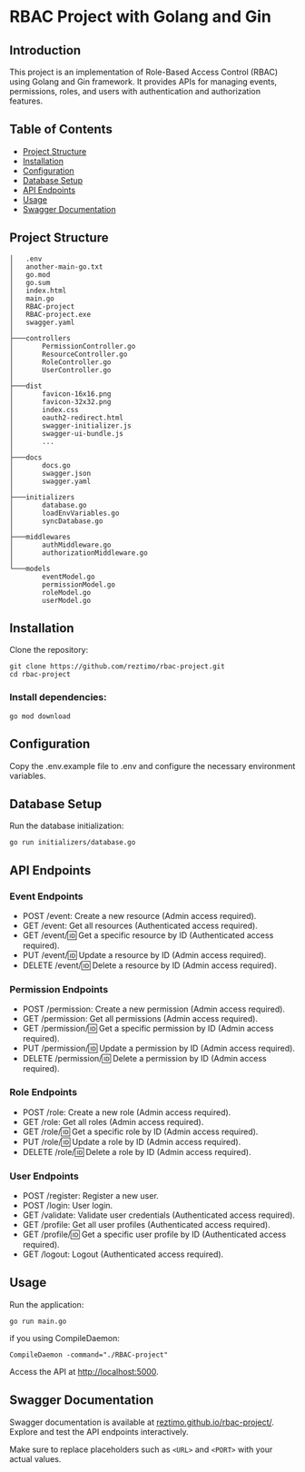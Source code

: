 # RBAC Project with Golang and Gin

## Introduction

This project is an implementation of Role-Based Access Control (RBAC) using Golang and Gin framework. It provides APIs for managing events, permissions, roles, and users with authentication and authorization features.

## Table of Contents

- [Project Structure](#project-structure)
- [Installation](#installation)
- [Configuration](#configuration)
- [Database Setup](#database-setup)
- [API Endpoints](#api-endpoints)
- [Usage](#usage)
- [Swagger Documentation](#swagger-documentation)

## Project Structure

```plaintext
│   .env
│   another-main-go.txt
│   go.mod
│   go.sum
│   index.html
│   main.go
│   RBAC-project
│   RBAC-project.exe
│   swagger.yaml
│
├───controllers
│       PermissionController.go
│       ResourceController.go
│       RoleController.go
│       UserController.go
│
├───dist
│       favicon-16x16.png
│       favicon-32x32.png
│       index.css
│       oauth2-redirect.html
│       swagger-initializer.js
│       swagger-ui-bundle.js
│       ...
│
├───docs
│       docs.go
│       swagger.json
│       swagger.yaml
│
├───initializers
│       database.go
│       loadEnvVariables.go
│       syncDatabase.go
│
├───middlewares
│       authMiddleware.go
│       authorizationMiddleware.go
│
└───models
        eventModel.go
        permissionModel.go
        roleModel.go
        userModel.go
```

## Installation
Clone the repository:

```plaintext
git clone https://github.com/reztimo/rbac-project.git
cd rbac-project
```
### Install dependencies:

```plaintext
go mod download
```

## Configuration
Copy the .env.example file to .env and configure the necessary environment variables.

## Database Setup

Run the database initialization:

```plaintext
go run initializers/database.go
```

## API Endpoints
### Event Endpoints
- POST /event: Create a new resource (Admin access required).
- GET /event: Get all resources (Authenticated access required).
- GET /event/:id: Get a specific resource by ID (Authenticated access required).
- PUT /event/:id: Update a resource by ID (Admin access required).
- DELETE /event/:id: Delete a resource by ID (Admin access required).

### Permission Endpoints
- POST /permission: Create a new permission (Admin access required).
- GET /permission: Get all permissions (Admin access required).
- GET /permission/:id: Get a specific permission by ID (Admin access required).
- PUT /permission/:id: Update a permission by ID (Admin access required).
- DELETE /permission/:id: Delete a permission by ID (Admin access required).

### Role Endpoints
- POST /role: Create a new role (Admin access required).
- GET /role: Get all roles (Admin access required).
- GET /role/:id: Get a specific role by ID (Admin access required).
- PUT /role/:id: Update a role by ID (Admin access required).
- DELETE /role/:id: Delete a role by ID (Admin access required).

### User Endpoints
- POST /register: Register a new user.
- POST /login: User login.
- GET /validate: Validate user credentials (Authenticated access required).
- GET /profile: Get all user profiles (Authenticated access required).
- GET /profile/:id: Get a specific user profile by ID (Authenticated access required).
- GET /logout: Logout (Authenticated access required).

## Usage
Run the application:

```plaintext
go run main.go
```

if you using CompileDaemon:
```plaintext
CompileDaemon -command="./RBAC-project"
```

Access the API at [http://localhost:5000](http://localhost:5000).

## Swagger Documentation
Swagger documentation is available at [reztimo.github.io/rbac-project/](https://reztimo.github.io/rbac-project/). Explore and test the API endpoints interactively.

Make sure to replace placeholders such as `<URL>` and `<PORT>` with your actual values.
